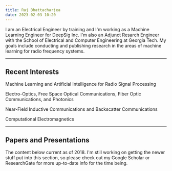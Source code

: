 ```yaml
---
title: Raj Bhattacharjea
date: 2023-02-03 10:20
---
```


I am an Electrical Engineer by training and I'm working as a Machine Learning
Engineer for DeepSig Inc. I'm also an Adjunct Resarch Engineer with the School of Electrical and Computer Engineering at Georgia Tech. My goals include 
conducting and publishing research in the areas of machine learning for radio
frequency systems.

________________________________________________________________________________
## Recent Interests
Machine Learning and Artificial Intelligence for Radio Signal Processing

Electro-Optics, Free Space Optical Communications, Fiber Optic Communications,
and Photonics

Near-Field Inductive Communications and Backscatter Communications

Computational Electromagnetics

________________________________________________________________________________
## Papers and Presentations
The content below current as of 2018. I'm still working on getting the newer
stuff put into this section, so please check out my Google Scholar or 
ResearchGate for more up-to-date info for the time being.
